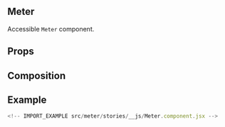 ## Meter

Accessible `Meter` component.

<!-- CODESANDBOX
link_title: Meter - Open On Sandbox
js: src/meter/stories/__js/Meter.component.jsx
deps: [@emotion/css]
-->

## Props

<!-- INJECT_PROPS src/meter -->

## Composition

<!-- INJECT_COMPOSITION src/meter -->

## Example

```js
<!-- IMPORT_EXAMPLE src/meter/stories/__js/Meter.component.jsx -->
```
